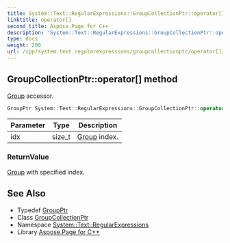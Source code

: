 ```yaml
---
title: System::Text::RegularExpressions::GroupCollectionPtr::operator[] method
linktitle: operator[]
second_title: Aspose.Page for C++
description: 'System::Text::RegularExpressions::GroupCollectionPtr::operator[] method. Group accessor in C++.'
type: docs
weight: 200
url: /cpp/system.text.regularexpressions/groupcollectionptr/operator[]/
---
```

## GroupCollectionPtr::operator[] method


[Group](../../group/) accessor.

```cpp
GroupPtr System::Text::RegularExpressions::GroupCollectionPtr::operator[](size_t idx) const
```


| Parameter | Type | Description |
| --- | --- | --- |
| idx | size_t | [Group](../../group/) index. |

### ReturnValue

[Group](../../group/) with specified index.

## See Also

* Typedef [GroupPtr](../../groupptr/)
* Class [GroupCollectionPtr](../)
* Namespace [System::Text::RegularExpressions](../../)
* Library [Aspose.Page for C++](../../../)
